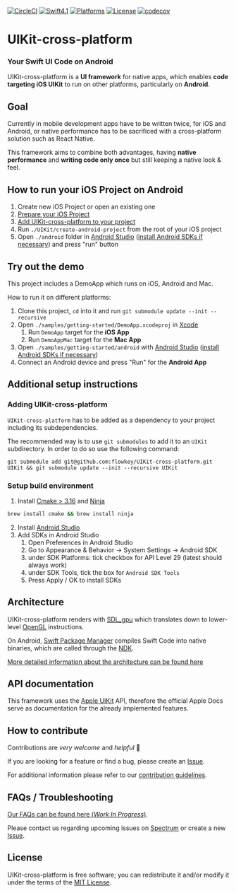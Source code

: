 [![CircleCI](https://circleci.com/gh/flowkey/UIKit-cross-platform.svg?style=shield&circle-token=2bc60653f4bb369754b04d97d324d9ba2bee6c6b)](https://circleci.com/gh/flowkey/UIKit-cross-platform)
[![Swift4.1](https://img.shields.io/badge/swift-4.1-orange.svg?style=flat)](https://swift.org/)
[![Platforms](https://img.shields.io/badge/platform-Android%20%7C%20macOS-lightgrey.svg)](https://swift.org/)
[![License](https://img.shields.io/badge/license-MIT-71787A.svg)](https://tldrlegal.com/license/mit-license)
[![codecov](https://codecov.io/gh/flowkey/UIKit-cross-platform/branch/master/graph/badge.svg?token=7pkfn9WaxE)](https://codecov.io/gh/flowkey/UIKit-cross-platform)

# UIKit-cross-platform

### Your Swift UI Code on Android

UIKit-cross-platform is a **UI framework** for native apps, which enables **code targeting iOS UIKit** to run on other platforms, particularly on **Android**.<br>

## Goal

Currently in mobile development apps have to be written twice, for iOS and Android, or native performance has to be sacrificed with a cross-platform solution such as React Native.

This framework aims to combine both advantages, having **native performance** and **writing code only once** but still keeping a native look & feel.

## How to run your iOS Project on Android

1. Create new iOS Project or open an existing one
2. [Prepare your iOS Project](docs/PREPARE_IOS_PROJECT.md)
3. [Add UIKit-cross-platform to your project](#adding-uikit-cross-platform)
4. Run `./UIKit/create-android-project` from the root of your iOS project
5. Open `./android` folder in [Android Studio](https://developer.android.com/studio/) ([install Android SDKs if necessary](#android-studio-setup)) and press "run" button

## Try out the demo

This project includes a DemoApp which runs on iOS, Android and Mac.

How to run it on different platforms:

1. Clone this project, `cd` into it and run `git submodule update --init --recursive`
2. Open `./samples/getting-started/DemoApp.xcodeproj` in [Xcode](https://developer.apple.com/xcode/)
    1. Run `DemoApp` target for the **iOS App**
    2. Run `DemoAppMac` target for the **Mac App**
3. Open `./samples/getting-started/android` with [Android Studio](https://developer.android.com/studio/) ([install Android SDKs if necessary](#android-studio-setup))
4. Connect an Android device and press "Run" for the **Android App**

## Additional setup instructions

### Adding UIKit-cross-platform

`UIKit-cross-platform` has to be added as a dependency to your project including its subdependencies.

The recommended way is to use `git submodules` to add it to an `UIKit` subdirectory.
In order to do so use the following command:

```
git submodule add git@github.com:flowkey/UIKit-cross-platform.git UIKit && git submodule update --init --recursive UIKit
```

### Setup build environment

1. Install [Cmake > 3.16](https://cmake.org/download/) and [Ninja](https://github.com/ninja-build/ninja/wiki/Pre-built-Ninja-packages)

```bash
brew install cmake && brew install ninja
```

2. Install [Android Studio](https://developer.android.com/studio/)
3. Add SDKs in Android Studio
    1. Open Preferences in Android Studio
    2. Go to Appearance & Behavior -> System Settings -> Android SDK
    3. under SDK Platforms: tick checkbox for API Level 29 (latest should always work)
    4. under SDK Tools, tick the box for `Android SDK Tools`
    5. Press Apply / OK to install SDKs

## Architecture

UIKit-cross-platform renders with [SDL_gpu](https://github.com/grimfang4/sdl-gpu) which translates down to lower-level [OpenGL](https://www.opengl.org/) instructions.

On Android, [Swift Package Manager](https://github.com/apple/swift-package-manager) compiles Swift Code into native binaries, which are called through the [NDK](https://developer.android.com/ndk/).

[More detailed information about the architecture can be found here](docs/ARCHITECTURE.md)

## API documentation

This framework uses the [Apple UIKit](https://developer.apple.com/documentation/uikit) API, therefore the official Apple Docs serve as documentation for the already implemented features.

## How to contribute

Contributions are _very welcome_ and _helpful_ 🙌

If you are looking for a feature or find a bug, please create an [Issue](https://github.com/flowkey/UIKit-cross-platform/issues/new/choose).

For additional information please refer to our [contribution guidelines](docs/CONTRIBUTING.md).

## FAQs / Troubleshooting

[Our FAQs can be found here (_Work In Progress_)](docs/FAQs.md).

Please contact us regarding upcoming issues on [Spectrum](https://spectrum.chat/uikit-cross-platform) or create a new [Issue](https://github.com/flowkey/UIKit-cross-platform/issues/new/choose).

## License

UIKit-cross-platform is free software; you can redistribute it and/or modify it under the terms of the [MIT License](LICENSE).
